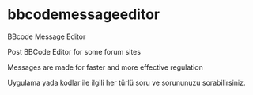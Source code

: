 # bbcodemessageeditor
BBcode Message Editor

Post BBCode Editor for some forum sites

Messages are made for faster and more effective regulation

Uygulama yada kodlar ile ilgili her türlü soru ve sorununuzu sorabilirsiniz.
